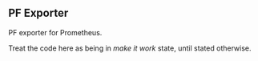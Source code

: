 ## PF Exporter

PF exporter for Prometheus.

Treat the code here as being in _make it work_ state, until stated
otherwise.

